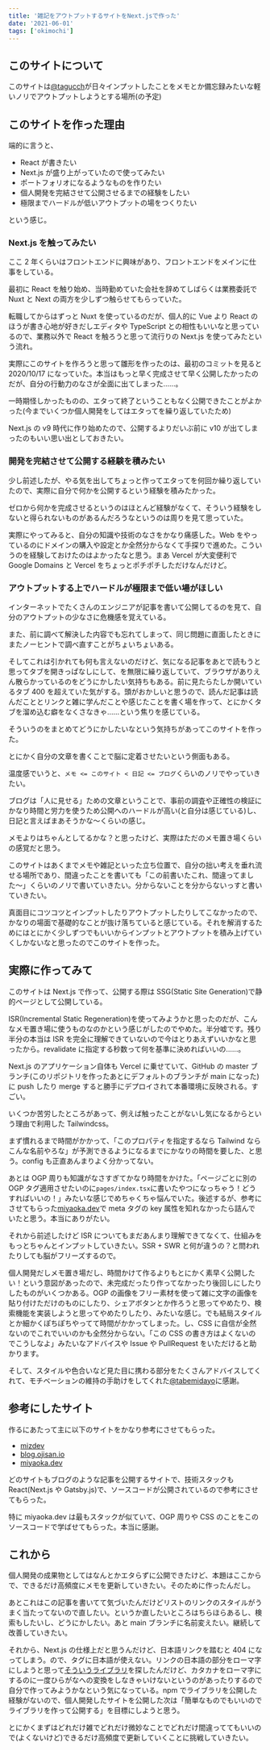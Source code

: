 ```yaml
---
title: '雑記をアウトプットするサイトをNext.jsで作った'
date: '2021-06-01'
tags: ['okimochi']
---
```


## このサイトについて

このサイトは[@tagucch](https://twitter.com/tagucch)が日々インプットしたことをメモとか備忘録みたいな軽いノリでアウトプットしようとする場所(の予定)

## このサイトを作った理由

端的に言うと、

- React が書きたい
- Next.js が盛り上がっていたので使ってみたい
- ポートフォリオになるようなものを作りたい
- 個人開発を完結させて公開させるまでの経験をしたい
- 極限までハードルが低いアウトプットの場をつくりたい

という感じ。

### Next.js を触ってみたい

ここ 2 年くらいはフロントエンドに興味があり、フロントエンドをメインに仕事をしている。

最初に React を触り始め、当時勤めていた会社を辞めてしばらくは業務委託で Nuxt と Next の両方を少しずつ触らせてもらっていた。

転職してからはずっと Nuxt を使っているのだが、個人的に Vue より React のほうが書き心地が好きだしエディタや TypeScript との相性もいいなと思っているので、業務以外で React を触ろうと思って流行りの Next.js を使ってみたという流れ。

実際にこのサイトを作ろうと思って雛形を作ったのは、最初のコミットを見ると 2020/10/17 になっていた。本当はもっと早く完成させて早く公開したかったのだが、自分の行動力のなさが全面に出てしまった……。

一時期怪しかったものの、エタって終了ということもなく公開できたことがよかった(今までいくつか個人開発をしてはエタってを繰り返していたため)

Next.js の v9 時代に作り始めたので、公開するよりだいぶ前に v10 が出てしまったのもいい思い出としておきたい。

### 開発を完結させて公開する経験を積みたい

少し前述したが、やる気を出してちょっと作ってエタってを何回か繰り返していたので、実際に自分で何かを公開するという経験を積みたかった。

ゼロから何かを完成させるというのはほとんど経験がなくて、そういう経験をしないと得られないものがあるんだろうなというのは周りを見て思っていた。

実際にやってみると、自分の知識や技術のなさをかなり痛感した。Web をやっているのにドメインの購入や設定とか全然分からなくて手探りで進めた。こういうのを経験しておけたのはよかったなと思う。まあ Vercel が大変便利で Google Domains と Vercel をちょっとポチポチしただけなんだけど。

### アウトプットする上でハードルが極限まで低い場がほしい

インターネットでたくさんのエンジニアが記事を書いて公開してるのを見て、自分のアウトプットの少なさに危機感を覚えている。

また、前に調べて解決した内容でも忘れてしまって、同じ問題に直面したときにまたノーヒントで調べ直すことがちょいちょいある。

そしてこれは引かれても何も言えないのだけど、気になる記事をあとで読もうと思ってタブを開きっぱなしにして、を無限に繰り返していて、ブラウザがありえん散らかっているのをどうにかしたい気持ちもある。前に見たらたしか開いているタブ 400 を超えていた気がする。頭がおかしいと思うので、読んだ記事は読んだこととリンクと雑に学んだことや感じたことを書く場を作って、とにかくタブを溜め込む癖をなくさなきゃ……という焦りを感じている。

そういうのをまとめてどうにかしたいなという気持ちがあってこのサイトを作った。

とにかく自分の文章を書くことで脳に定着させたいという側面もある。

温度感でいうと、`メモ <= このサイト < 日記 <= ブログ`くらいのノリでやっていきたい。

ブログは「人に見せる」ための文章ということで、事前の調査や正確性の検証にかなり時間と労力を使うため公開へのハードルが高い(と自分は感じている)し、日記と言えばまあそうかな〜くらいの感じ。

メモよりはちゃんとしてるかな？と思ったけど、実際はただのメモ置き場くらいの感覚だと思う。

このサイトはあくまでメモや雑記といった立ち位置で、自分の拙い考えを垂れ流せる場所であり、間違ったことを書いても「この前書いたこれ、間違ってました〜」くらいのノリで書いていきたい。分からないことを分からないっすと書いていきたい。

真面目にコツコツとインプットしたりアウトプットしたりしてこなかったので、かなりの場面で基礎的なことが抜け落ちていると感じている。それを解消するためにはとにかく少しずつでもいいからインプットとアウトプットを積み上げていくしかないなと思ったのでこのサイトを作った。

## 実際に作ってみて

このサイトは Next.js で作って、公開する際は SSG(Static Site Generation)で静的ページとして公開している。

ISR(Incremental Static Regeneration)を使ってみようかと思ったのだが、こんなメモ置き場に使うものなのかという感じがしたのでやめた。半分嘘です。残り半分の本当は ISR を完全に理解できていないので今はとりあえずいいかなと思ったから。revalidate に指定する秒数って何を基準に決めればいいの……。

Next.js のアプリケーション自体も Vercel に乗せていて、GitHub の master ブランチ(このリポジトリを作ったあとにデフォルトのブランチが main になった)に push したり merge すると勝手にデプロイされて本番環境に反映される。すごい。

いくつか苦労したところがあって、例えば触ったことがないし気になるからという理由で利用した Tailwindcss。

まず慣れるまで時間がかかって、「このプロパティを指定するなら Tailwind ならこんな名前やろな」が予測できるようになるまでにかなりの時間を要した、と思う。config も正直あんまりよく分かってない。

あとは OGP 周りも知識がなさすぎてかなり時間をかけた。「ページごとに別の OGP タグ適用させたいのに`pages/index.tsx`に書いたやつになっちゃう！どうすればいいの！」みたいな感じでめちゃくちゃ悩んでいた。後述するが、参考にさせてもらった[miyaoka.dev](https://miyaoka.dev)で meta タグの key 属性を知れなかったら詰んでいたと思う。本当にありがたい。

それから前述したけど ISR についてもまだあんまり理解できてなくて、仕組みをもっとちゃんとインプットしていきたい。SSR + SWR と何が違うの？と問われたりしても脳がフリーズするので。

個人開発だしメモ置き場だし、時間かけて作るよりもとにかく素早く公開したい！という意図があったので、未完成だったり作ってなかったり後回しにしたりしたものがいくつかある。OGP の画像をフリー素材を使って雑に文字の画像を貼り付けただけのものにしたり、シェアボタンとか作ろうと思ってやめたり、検索機能を実装しようと思ってやめたりしたり、みたいな感じ。でも結局スタイルとか細かくぽちぽちやってて時間がかかってしまった。し、CSS に自信が全然ないのでこれでいいのかも全然分からない。「この CSS の書き方はよくないのでこうしなよ」みたいなアドバイスや Issue や PullRequest をいただけると助かります。

そして、スタイルや色合いなど見た目に携わる部分をたくさんアドバイスしてくれて、モチベーションの維持の手助けをしてくれた[@tabemidayo](https://twitter.com/tabemidayo)に感謝。

## 参考にしたサイト

作るにあたって主に以下のサイトをかなり参考にさせてもらった。

- [mizdev](https://mizchi.dev/)
- [blog.ojisan.io](https://blog.ojisan.io/)
- [miyaoka.dev](https://miyaoka.dev/)

どのサイトもブログのような記事を公開するサイトで、技術スタックも React(Next.js や Gatsby.js)で、ソースコードが公開されているので参考にさせてもらった。

特に miyaoka.dev は最もスタックが似ていて、OGP 周りや CSS のことをこのソースコードで学ばせてもらった。本当に感謝。

## これから

個人開発の成果物としてはなんとかエタらずに公開できたけど、本題はここからで、できるだけ高頻度にメモを更新していきたい。そのために作ったんだし。

あとこれはこの記事を書いてて気づいたんだけどリストのリンクのスタイルがうまく当たってないので直したい。というか直したいところはちらほらあるし、検索もしたいし、どうにかしたい。あと main ブランチに名前変えたい。継続して改善していきたい。

それから、Next.js の仕様上だと思うんだけど、日本語リンクを踏むと 404 になってしまう。ので、タグに日本語が使えない。リンクの日本語の部分をローマ字にしようと思って[そういうライブラリ](https://github.com/kazuhikoarase/jaconv)を探したんだけど、カタカナをローマ字にするのに一度ひらがなへの変換をしなきゃいけないというのがあったりするので自分で作ってみようかなという気になっている。npm でライブラリを公開した経験がないので、個人開発したサイトを公開した次は「簡単なものでもいいのでライブラリを作って公開する」を目標にしようと思う。

とにかくまずはどれだけ雑でどれだけ微妙なことでどれだけ間違っててもいいので(よくないけど)できるだけ高頻度で更新していくことに挑戦していきたい。
